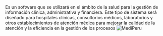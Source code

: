 Es un software que se utilizará en el ámbito de la salud para la gestión de información clínica, administrativa y financiera. Este tipo de sistema será diseñado para hospitales clínicas, consultorios médicos, laboratorios y otros establecimientos de atención médica para mejorar la calidad de la atención y la eficiencia en la gestión de los procesos
![MediPeru](https://e7.pngegg.com/pngimages/762/495/png-clipart-staff-of-hermes-medicine-health-care-physician-ochsner-health-system-symbol-miscellaneous-caduceus-as-a-symbol-of-medicine.png)
